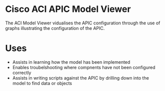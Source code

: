 


Cisco ACI APIC Model Viewer
===========================

The ACI Model Viewer vidualises the APIC configuration through the use of graphs illustrating the configuration of the APIC. 


Uses
====

   * Assists in learning how the model has been implemented
   * Enables troubelshooting where compnents have not been configured correctly
   * Assists in writing scripts against the APIC by drilling down into the model to find data or objects

